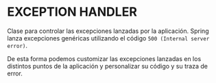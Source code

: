 # **EXCEPTION HANDLER**

Clase para controlar las excepciones lanzadas por la aplicación. Spring lanza excepciones genéricas utilizando el código `500 (Internal server error)`. 

De esta forma podemos customizar las excepciones lanzadas en los distintos puntos de la aplicación y personalizar su código y su traza de error.
